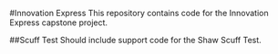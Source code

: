 #Innovation Express
This repository contains code for the Innovation Express capstone project.

##Scuff Test
Should include support code for the Shaw Scuff Test. 

